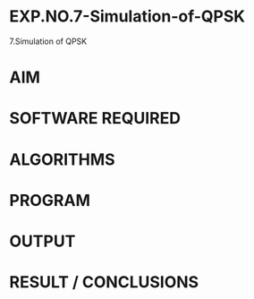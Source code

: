 # EXP.NO.7-Simulation-of-QPSK

7.Simulation of QPSK

# AIM

# SOFTWARE REQUIRED

# ALGORITHMS

# PROGRAM

# OUTPUT
 
# RESULT / CONCLUSIONS
